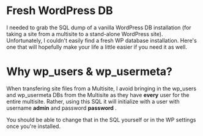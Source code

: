 # Fresh WordPress DB

I needed to grab the SQL dump of a vanilla WordPress DB installation (for taking a site from a multisite to a stand-alone WordPress site). Unfortunately, I couldn't easily find a fresh WP database installation. Here's one that will hopefully make your life a little easier if you need it as well. 

# Why wp_users & wp_usermeta?

When transfering site files from a Multisite, I avoid bringing in the wp_users and wp_usermeta DBs from the Multisite as they have **every** user for the entire multisite. Rather, using this SQL it will initialize with a user with username **admin** and password **password** . 

You should be able to change that in the SQL yourself or in the WP settings once you're installed.
